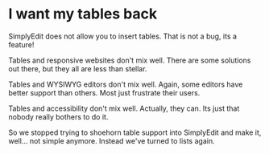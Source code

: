 # I want my tables back

SimplyEdit does not allow you to insert tables. That is not a bug, its a feature!

Tables and responsive websites don't mix well. There are some solutions out there, but they all are less than stellar.

Tables and WYSIWYG editors don't mix well. Again, some editors have better support than others. Most just frustrate their users.

Tables and accessibility don't mix well. Actually, they can. Its just that nobody really bothers to do it.

So we stopped trying to shoehorn table support into SimplyEdit and make it, well... not simple anymore. Instead we've turned to lists again.

